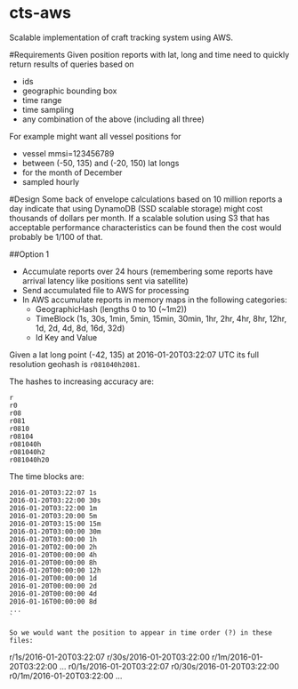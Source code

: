 # cts-aws
Scalable implementation of craft tracking system using AWS.

#Requirements
Given position reports with lat, long and time need to quickly return results of queries based on
* ids
* geographic bounding box
* time range
* time sampling
* any combination of the above (including all three)

For example might want all vessel positions for 
* vessel mmsi=123456789
* between (-50, 135) and (-20, 150) lat longs
* for the month of December
* sampled hourly

#Design
Some back of envelope calculations based on 10 million reports a day indicate that using DynamoDB (SSD scalable storage) might cost thousands of dollars per month. If a scalable solution using S3 that has acceptable performance characteristics can be found then the cost would probably be 1/100 of that.

##Option 1
* Accumulate reports over 24 hours (remembering some reports have arrival latency like positions sent via satellite)
* Send accumulated file to AWS for processing
* In AWS accumulate reports in memory maps in the following categories:
  * GeographicHash (lengths 0 to 10 (~1m2))
  * TimeBlock (1s, 30s, 1min, 5min, 15min, 30min, 1hr, 2hr, 4hr, 8hr, 12hr, 1d, 2d, 4d, 8d, 16d, 32d)
  * Id Key and Value

Given a lat long point (-42, 135) at 2016-01-20T03:22:07 UTC its full resolution geohash is `r081040h2081`.

The hashes to increasing accuracy are:
```
r
r0
r08
r081
r0810
r08104
r081040h
r081040h2
r081040h20
```
The time blocks are:
```
2016-01-20T03:22:07 1s
2016-01-20T03:22:00 30s
2016-01-20T03:22:00 1m
2016-01-20T03:20:00 5m
2016-01-20T03:15:00 15m
2016-01-20T03:00:00 30m
2016-01-20T03:00:00 1h
2016-01-20T02:00:00 2h
2016-01-20T00:00:00 4h
2016-01-20T00:00:00 8h
2016-01-20T00:00:00 12h
2016-01-20T00:00:00 1d
2016-01-20T00:00:00 2d
2016-01-20T00:00:00 4d
2016-01-16T00:00:00 8d
...
`

So we would want the position to appear in time order (?) in these files:

```
r/1s/2016-01-20T03:22:07
r/30s/2016-01-20T03:22:00
r/1m/2016-01-20T03:22:00
...
r0/1s/2016-01-20T03:22:07
r0/30s/2016-01-20T03:22:00
r0/1m/2016-01-20T03:22:00
...

```












